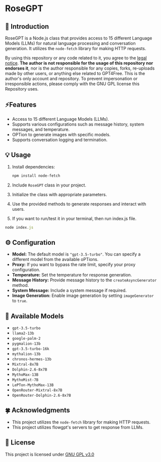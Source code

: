 # RoseGPT

## 🌹 Introduction

RoseGPT is a Node.js class that provides access to 15 different Language Models (LLMs) for natural language processing and conversation generation. It utilizes the `node-fetch` library for making HTTP requests.

By using this repository or any code related to it, you agree to the [legal notice](LEGAL_NOTICE.md). **The author is not responsible for the usage of this repository nor endorses it**, nor is the author responsible for any copies, forks, re-uploads made by other users, or anything else related to GPT4Free. This is the author's only account and repository. To prevent impersonation or irresponsible actions, please comply with the GNU GPL license this Repository uses.
## ⚡Features

- Access to 15 different Language Models (LLMs).
- Supports various configurations such as message history, system messages, and temperature.
- OPTion to generate images with specific models.
- Supports conversation logging and termination.

## 💡 Usage

1. Install dependencies:

   ```bash
   npm install node-fetch
   ```

2. Include `RoseGPT` class in your project.

3. Initialize the class with appropriate parameters.

4. Use the provided methods to generate responses and interact with users.

5. If you want to run/test it in your terminal, then run index.js file.

```javascript
node index.js
```

## ⚙️ Configuration

- **Model:** The default model is `"gpt-3.5-turbo"`. You can specify a different model from the available oPTions.
- **Proxy:** If you want to bypass the rate limit, specify your proxy configuration.
- **Temperature:** Set the temperature for response generation.
- **Message History:** Provide message history to the `createAsyncGenerator` method.
- **System Message:** Include a system message if required.
- **Image Generation:** Enable image generation by setting `imageGenerator` to `true`.

## 🤖 Available Models

- `gpt-3.5-turbo`
- `llama2-13b`
- `google-palm-2`
- `pygmalion-13b`
- `gpt-3.5-turbo-16k`
- `mythalion-13b`
- `chronos-hermes-13b`
- `Mixtral-8x7B`
- `Dolphin-2.6-8x7B`
- `MythoMax-13B`
- `MythoMist-7B`
- `LePTon-MythoMax-13B`
- `OpenRouter-Mixtral-8x7B`
- `OpenRouter-Dolphin-2.6-8x7B`

## 🍀 Acknowledgments

- This project utilizes the `node-fetch` library for making HTTP requests.
- This project utilizes flowgpt's servers to get response from LLMs.

## 📜 License

This project is licensed under [GNU GPL v3.0](LICENSE.md)
